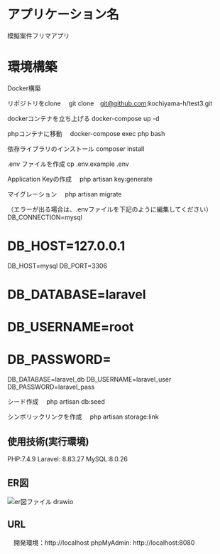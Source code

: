 # アプリケーション名
模擬案件フリマアプリ

# 環境構築

Docker構築


リポジトリをclone
　git clone　git@github.com:kochiyama-h/test3.git

dockerコンテナを立ち上げる
  docker-compose up -d

phpコンテナに移動
　docker-compose exec php bash

依存ライブラリのインストール
  composer install

.env ファイルを作成
  cp .env.example .env

Application Keyの作成
　php artisan key:generate

マイグレーション
　php artisan migrate

（エラーが出る場合は、.envファイルを下記のように編集してください）
DB_CONNECTION=mysql
# DB_HOST=127.0.0.1
DB_HOST=mysql
DB_PORT=3306
# DB_DATABASE=laravel
# DB_USERNAME=root
# DB_PASSWORD=
DB_DATABASE=laravel_db
DB_USERNAME=laravel_user
DB_PASSWORD=laravel_pass

シード作成
　php artisan db:seed

シンボリックリンクを作成
　php artisan storage:link


## 使用技術(実行環境)
PHP:7.4.9
Laravel: 8.83.27
MySQL:8.0.26

## ER図
![er図ファイル drawio](https://github.com/user-attachments/assets/64c6f8fe-e505-493d-9e11-972258af5c9b)


## URL
　開発環境：http://localhost
  phpMyAdmin: http://localhost:8080
